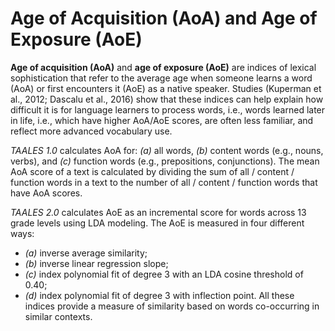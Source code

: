 # Age of Acquisition (AoA) and Age of Exposure (AoE)

**Age of acquisition (AoA)** and **age of exposure (AoE)** are indices of lexical sophistication that refer to the average age when someone learns a word (AoA) or first encounters it (AoE) as a native speaker. Studies (Kuperman et al., 2012; Dascalu et al., 2016) show that these indices can help explain how difficult it is for language learners to process words, i.e., words learned later in life, i.e., which have higher AoA/AoE scores, are often less familiar, and reflect more advanced vocabulary use.

*TAALES 1.0* calculates AoA for: *(a)* all words, *(b)* content words (e.g., nouns, verbs), and *(c)* function words (e.g., prepositions, conjunctions). The mean AoA score of a text is calculated by dividing the sum of all / content / function words in a text to the number of all / content / function words that have AoA scores.

*TAALES 2.0*  calculates AoE as an incremental score for words across 13 grade levels using LDA modeling. The AoE is measured in four different ways: 
- *(a)* inverse average similarity; 
- *(b)* inverse linear regression slope; 
- *(c)* index polynomial fit of degree 3 with an LDA cosine threshold of 0.40; 
- *(d)* index polynomial fit of degree 3 with inflection point. 
All these indices provide a measure of similarity based on words co-occurring in similar contexts.

